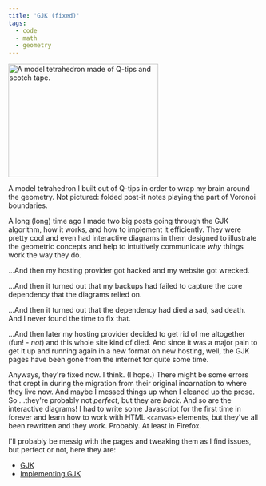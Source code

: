 ```yaml
---
title: 'GJK (fixed)'
tags:
  - code
  - math
  - geometry
---
```

<div class="alignright caption-box">
  <img src="/assets/img/gjk-qtips-300x227.jpg" alt="A model tetrahedron made of Q-tips and scotch tape." title="Model Tetrahedron" width="300" height="227" />

  A model tetrahedron I built out of Q-tips in order to wrap my brain around the geometry.
  Not pictured: folded post-it notes playing the part of Voronoi boundaries.
</div>

<!-- blurb -->
A long (long) time ago I made two big posts going through the GJK algorithm, how it works, and how to implement it efficiently. They were pretty cool and even had interactive diagrams in them designed to illustrate the geometric concepts and help to intuitively communicate _why_ things work the way they do.
<!-- blurb -->

...And then my hosting provider got hacked and my website got wrecked.

...And then it turned out that my backups had failed to capture the core dependency that the diagrams relied on.

...And then it turned out that the dependency had died a sad, sad death. And I never found the time to fix that.

...And then later my hosting provider decided to get rid of me altogether (fun! - _not_) and this whole site kind of died. And since it was a major pain to get it up and running again in a new format on new hosting, well, the GJK pages have been gone from the internet for quite some time.

Anyways, they're fixed now. I think. (I hope.) There might be some errors that crept in during the migration from their original incarnation to where they live now. And maybe I messed things up when I cleaned up the prose. So ...they're probably not _perfect_, but they are _back_. And so are the interactive diagrams! I had to write some Javascript for the first time in forever and learn how to work with HTML `<canvas>` elements, but they've all been rewritten and they work. Probably. At least in Firefox.

I'll probably be messig with the pages and tweaking them as I find issues, but perfect or not, here they are:

* [GJK](/posts/gjk)
* [Implementing GJK](/posts/implementing-gjk)
